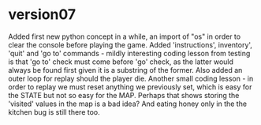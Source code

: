 # version07

Added first new python concept in a while, an import of "os" in order to clear the console before playing the game.
Added 'instructions', inventory', 'quit' and 'go to' commands - mildly interesting coding lesson from testing is that 'go to' check must come before 'go' check, as the latter would always be found first given it is a substring of the former.
Also added an outer loop for replay should the player die. Another small coding lesson - in order to replay we must reset anything we previously set, which is easy for the STATE but not so easy for the MAP. Perhaps that shows storing the 'visited' values in the map is a bad idea?
And eating honey only in the the kitchen bug is still there too.
